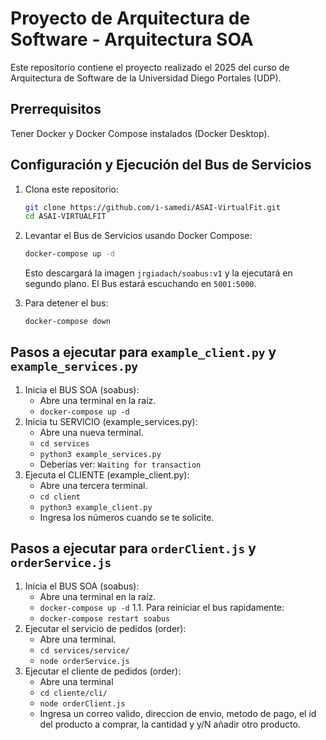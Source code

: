 # Proyecto de Arquitectura de Software - Arquitectura SOA
Este repositorio contiene el proyecto realizado el 2025 del curso de Arquitectura de Software de la Universidad Diego Portales (UDP).

## Prerrequisitos
Tener Docker y Docker Compose instalados (Docker Desktop).

## Configuración y Ejecución del Bus de Servicios
1. Clona este repositorio:
    ```bash
    git clone https://github.com/i-samedi/ASAI-VirtualFit.git
    cd ASAI-VIRTUALFIT
    ```
2. Levantar el Bus de Servicios usando Docker Compose:
    ```bash
    docker-compose up -d
    ```
    Esto descargará la imagen `jrgiadach/soabus:v1` y la ejecutará en segundo plano.
    El Bus estará escuchando en `5001:5000`.

3. Para detener el bus:
    ```bash
    docker-compose down
    ```

## Pasos a ejecutar para `example_client.py` y `example_services.py`
1. Inicia el BUS SOA (soabus):
    * Abre una terminal en la raíz.
    * `docker-compose up -d`
2. Inicia tu SERVICIO (example_services.py):
    * Abre una nueva terminal.
    * `cd services`
    * `python3 example_services.py`
    * Deberías ver: `Waiting for transaction`
3. Ejecuta el CLIENTE (example_client.py):
    * Abre una tercera terminal.
    * `cd client`
    * `python3 example_client.py`
    * Ingresa los números cuando se te solicite.

## Pasos a ejecutar para `orderClient.js` y `orderService.js`
1. Inicia el BUS SOA (soabus):
    * Abre una terminal en la raíz.
    * `docker-compose up -d`
    1.1. Para reiniciar el bus rapidamente:
    * `docker-compose restart soabus`
2. Ejecutar el servicio de pedidos (order):
    * Abre una terminal.
    * `cd services/service/`
    * `node orderService.js`
3. Ejecutar el cliente de pedidos (order):
    * Abre una terminal
    * `cd cliente/cli/`
    * `node orderClient.js`
    * Ingresa un correo valido, direccion de envio, metodo de pago, el id del producto a comprar, la cantidad y y/N añadir otro producto.